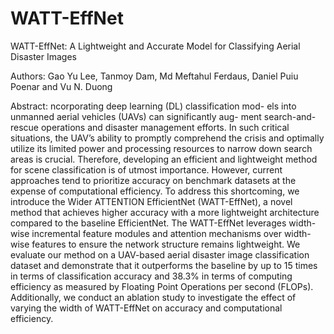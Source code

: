 # WATT-EffNet
WATT-EffNet: A Lightweight and Accurate Model for Classifying Aerial Disaster Images

Authors: Gao Yu Lee, Tanmoy Dam, Md Meftahul Ferdaus, Daniel Puiu Poenar and Vu N. Duong

Abstract: ncorporating deep learning (DL) classification mod-
els into unmanned aerial vehicles (UAVs) can significantly aug-
ment search-and-rescue operations and disaster management
efforts. In such critical situations, the UAV’s ability to promptly
comprehend the crisis and optimally utilize its limited power and
processing resources to narrow down search areas is crucial.
Therefore, developing an efficient and lightweight method for
scene classification is of utmost importance. However, current
approaches tend to prioritize accuracy on benchmark datasets
at the expense of computational efficiency. To address this
shortcoming, we introduce the Wider ATTENTION EfficientNet
(WATT-EffNet), a novel method that achieves higher accuracy
with a more lightweight architecture compared to the baseline
EfficientNet. The WATT-EffNet leverages width-wise incremental
feature modules and attention mechanisms over width-wise
features to ensure the network structure remains lightweight.
We evaluate our method on a UAV-based aerial disaster image
classification dataset and demonstrate that it outperforms the
baseline by up to 15 times in terms of classification accuracy and
38.3% in terms of computing efficiency as measured by Floating
Point Operations per second (FLOPs). Additionally, we conduct
an ablation study to investigate the effect of varying the width
of WATT-EffNet on accuracy and computational efficiency.
